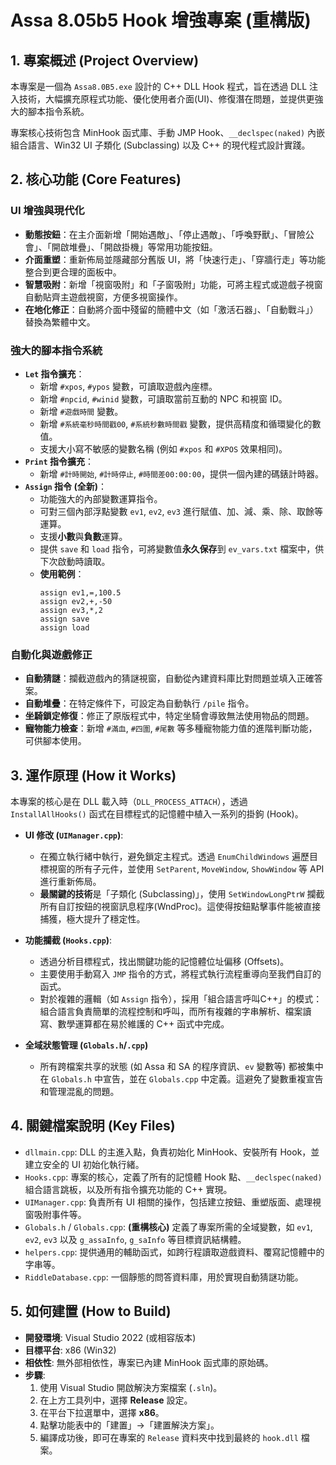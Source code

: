 # Assa 8.05b5 Hook 增強專案 (重構版)

## 1. 專案概述 (Project Overview)

本專案是一個為 `Assa8.0B5.exe` 設計的 C++ DLL Hook 程式，旨在透過 DLL 注入技術，大幅擴充原程式功能、優化使用者介面(UI)、修復潛在問題，並提供更強大的腳本指令系統。

專案核心技術包含 MinHook 函式庫、手動 JMP Hook、`__declspec(naked)` 內嵌組合語言、Win32 UI 子類化 (Subclassing) 以及 C++ 的現代程式設計實踐。

## 2. 核心功能 (Core Features)

### UI 增強與現代化
- **動態按鈕**：在主介面新增「開始遇敵」、「停止遇敵」、「呼喚野獸」、「冒險公會」、「開啟堆疊」、「開啟掛機」等常用功能按鈕。
- **介面重塑**：重新佈局並隱藏部分舊版 UI，將「快速行走」、「穿牆行走」等功能整合到更合理的面板中。
- **智慧吸附**：新增「視窗吸附」和「子窗吸附」功能，可將主程式或遊戲子視窗自動貼齊主遊戲視窗，方便多視窗操作。
- **在地化修正**：自動將介面中殘留的簡體中文（如「激活石器」、「自動戰斗」）替換為繁體中文。

### 強大的腳本指令系統
- **`Let` 指令擴充**：
    - 新增 `#xpos`, `#ypos` 變數，可讀取遊戲內座標。
    - 新增 `#npcid`, `#winid` 變數，可讀取當前互動的 NPC 和視窗 ID。
    - 新增 `#遊戲時間` 變數。
    - 新增 `#系統毫秒時間戳00`, `#系統秒數時間戳` 變數，提供高精度和循環變化的數值。
    - 支援大小寫不敏感的變數名稱 (例如 `#xpos` 和 `#XPOS` 效果相同)。
- **`Print` 指令擴充**：
    - 新增 `#計時開始`, `#計時停止`, `#時間差00:00:00`，提供一個內建的碼錶計時器。
- **`Assign` 指令 (全新)**：
    - 功能強大的內部變數運算指令。
    - 可對三個內部浮點變數 `ev1`, `ev2`, `ev3` 進行賦值、加、減、乘、除、取餘等運算。
    - 支援**小數**與**負數**運算。
    - 提供 `save` 和 `load` 指令，可將變數值**永久保存**到 `ev_vars.txt` 檔案中，供下次啟動時讀取。
    - **使用範例**：
      ```
      assign ev1,=,100.5
      assign ev2,+,-50
      assign ev3,*,2
      assign save
      assign load
      ```

### 自動化與遊戲修正
- **自動猜謎**：攔截遊戲內的猜謎視窗，自動從內建資料庫比對問題並填入正確答案。
- **自動堆疊**：在特定條件下，可設定為自動執行 `/pile` 指令。
- **坐騎鎖定修復**：修正了原版程式中，特定坐騎會導致無法使用物品的問題。
- **寵物能力檢查**：新增 `#滿血`, `#四圍`, `#尾數` 等多種寵物能力值的進階判斷功能，可供腳本使用。

## 3. 運作原理 (How it Works)

本專案的核心是在 DLL 載入時（`DLL_PROCESS_ATTACH`），透過 `InstallAllHooks()` 函式在目標程式的記憶體中植入一系列的掛鉤 (Hook)。

- **UI 修改 (`UIManager.cpp`)**:
  - 在獨立執行緒中執行，避免鎖定主程式。透過 `EnumChildWindows` 遍歷目標視窗的所有子元件，並使用 `SetParent`, `MoveWindow`, `ShowWindow` 等 API 進行重新佈局。
  - **最關鍵的技術**是「子類化 (Subclassing)」，使用 `SetWindowLongPtrW` 攔截所有自訂按鈕的視窗訊息程序(WndProc)。這使得按鈕點擊事件能被直接捕獲，極大提升了穩定性。

- **功能攔截 (`Hooks.cpp`)**:
  - 透過分析目標程式，找出關鍵功能的記憶體位址偏移 (Offsets)。
  - 主要使用手動寫入 `JMP` 指令的方式，將程式執行流程重導向至我們自訂的函式。
  - 對於複雜的邏輯（如 `Assign` 指令），採用「組合語言呼叫C++」的模式：組合語言負責簡單的流程控制和呼叫，而所有複雜的字串解析、檔案讀寫、數學運算都在易於維護的 C++ 函式中完成。

- **全域狀態管理 (`Globals.h`/`.cpp`)**
  - 所有跨檔案共享的狀態 (如 Assa 和 SA 的程序資訊、`ev` 變數等) 都被集中在 `Globals.h` 中宣告，並在 `Globals.cpp` 中定義。這避免了變數重複宣告和管理混亂的問題。

## 4. 關鍵檔案說明 (Key Files)

- `dllmain.cpp`: DLL 的主進入點，負責初始化 MinHook、安裝所有 Hook，並建立安全的 UI 初始化執行緒。
- `Hooks.cpp`: 專案的核心，定義了所有的記憶體 Hook 點、`__declspec(naked)` 組合語言跳板，以及所有指令擴充功能的 C++ 實現。
- `UIManager.cpp`: 負責所有 UI 相關的操作，包括建立按鈕、重塑版面、處理視窗吸附事件等。
- `Globals.h` / `Globals.cpp`: **(重構核心)** 定義了專案所需的全域變數，如 `ev1`, `ev2`, `ev3` 以及 `g_assaInfo`, `g_saInfo` 等目標資訊結構體。
- `helpers.cpp`: 提供通用的輔助函式，如跨行程讀取遊戲資料、覆寫記憶體中的字串等。
- `RiddleDatabase.cpp`: 一個靜態的問答資料庫，用於實現自動猜謎功能。

## 5. 如何建置 (How to Build)

- **開發環境**: Visual Studio 2022 (或相容版本)
- **目標平台**: x86 (Win32)
- **相依性**: 無外部相依性，專案已內建 MinHook 函式庫的原始碼。
- **步驟**:
    1. 使用 Visual Studio 開啟解決方案檔案 (`.sln`)。
    2. 在上方工具列中，選擇 **Release** 設定。
    3. 在平台下拉選單中，選擇 **x86**。
    4. 點擊功能表中的「建置」->「建置解決方案」。
    5. 編譯成功後，即可在專案的 `Release` 資料夾中找到最終的 `hook.dll` 檔案。